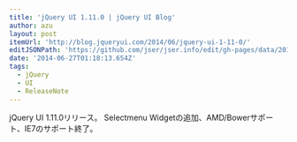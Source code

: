 ```yaml
---
title: 'jQuery UI 1.11.0 | jQuery UI Blog'
author: azu
layout: post
itemUrl: 'http://blog.jqueryui.com/2014/06/jquery-ui-1-11-0/'
editJSONPath: 'https://github.com/jser/jser.info/edit/gh-pages/data/2014/06/index.json'
date: '2014-06-27T01:18:13.654Z'
tags:
  - jQuery
  - UI
  - ReleaseNote
---
```

jQuery UI 1.11.0リリース。
Selectmenu Widgetの追加、AMD/Bowerサポート、IE7のサポート終了。

